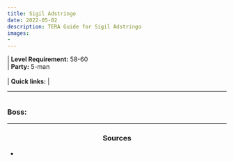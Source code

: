 ```yaml
---
title: Sigil Adstringo
date: 2022-05-02
description: TERA Guide for Sigil Adstringo
images: 
- 
---
```

 | **Level Requirement:** 58-60
<br> | **Party:** 5-man
<br>
<br> | **Quick links:**
| []()  
<hr/>

<div id="first-boss">

![]()
<h3>Boss: </h3>




</div>
<hr/>

<center><h3>Sources</h3></center>

* []()
